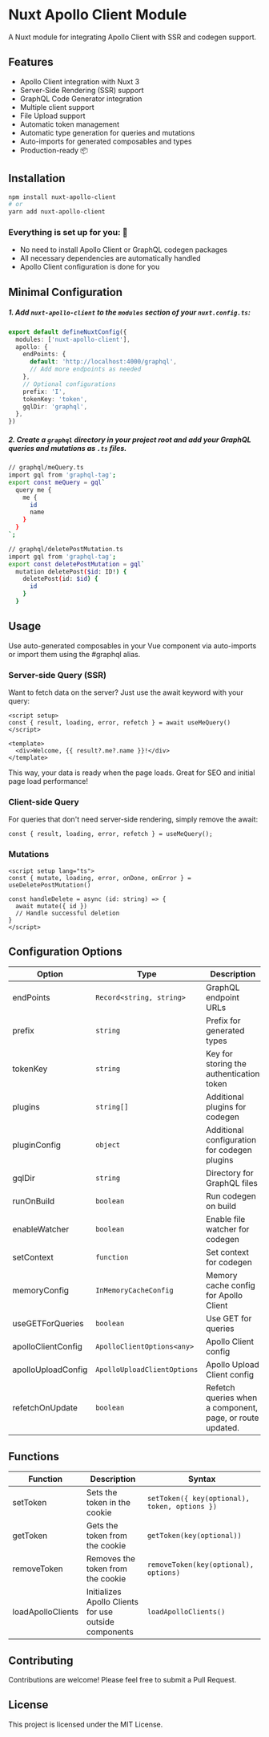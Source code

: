 # Nuxt Apollo Client Module

A Nuxt module for integrating Apollo Client with SSR and codegen support.

## Features

- Apollo Client integration with Nuxt 3
- Server-Side Rendering (SSR) support
- GraphQL Code Generator integration
- Multiple client support
- File Upload support
- Automatic token management
- Automatic type generation for queries and mutations
- Auto-imports for generated composables and types
- Production-ready 📦

## Installation

```bash
npm install nuxt-apollo-client
# or
yarn add nuxt-apollo-client
```

### Everything is set up for you: 🚀

- No need to install Apollo Client or GraphQL codegen packages
- All necessary dependencies are automatically handled
- Apollo Client configuration is done for you

## Minimal Configuration

##### 1. Add `nuxt-apollo-client` to the `modules` section of your `nuxt.config.ts`:

```typescript
export default defineNuxtConfig({
  modules: ['nuxt-apollo-client'],
  apollo: {
    endPoints: {
      default: 'http://localhost:4000/graphql',
      // Add more endpoints as needed
    },
    // Optional configurations
    prefix: 'I',
    tokenKey: 'token',
    gqlDir: 'graphql',
  },
})
```

##### 2. Create a `graphql` directory in your project root and add your GraphQL queries and mutations as `.ts` files.

```bash
// graphql/meQuery.ts
import gql from 'graphql-tag';
export const meQuery = gql`
  query me {
    me {
      id
      name
    }
  }
`;

// graphql/deletePostMutation.ts
import gql from 'graphql-tag';
export const deletePostMutation = gql`
  mutation deletePost($id: ID!) {
    deletePost(id: $id) {
      id
    }
  }

```

## Usage

Use auto-generated composables in your Vue component via auto-imports or import them using the #graphql alias.

### Server-side Query (SSR)

Want to fetch data on the server? Just use the await keyword with your query:

```vue
<script setup>
const { result, loading, error, refetch } = await useMeQuery()
</script>

<template>
  <div>Welcome, {{ result?.me?.name }}!</div>
</template>
```

This way, your data is ready when the page loads. Great for SEO and initial page load performance!

### Client-side Query

For queries that don't need server-side rendering, simply remove the await:

```vue
const { result, loading, error, refetch } = useMeQuery();
```

### Mutations

```vue
<script setup lang="ts">
const { mutate, loading, error, onDone, onError } = useDeletePostMutation()

const handleDelete = async (id: string) => {
  await mutate({ id })
  // Handle successful deletion
}
</script>
```

## Configuration Options

| Option             | Type                        | Description                                  | Default                                        |
| ------------------ | --------------------------- | -------------------------------------------- | ---------------------------------------------- |
| endPoints          | `Record<string, string>`    | GraphQL endpoint URLs                        | `{ default: 'http://localhost:4000/graphql' }` |
| prefix             | `string`                    | Prefix for generated types                   | `'I'`                                          |
| tokenKey           | `string`                    | Key for storing the authentication token     | `'token'`                                      |
| plugins            | `string[]`                  | Additional plugins for codegen               | `[]`                                           |
| pluginConfig       | `object`                    | Additional configuration for codegen plugins | `{}`                                           |
| gqlDir             | `string`                    | Directory for GraphQL files                  | `'graphql'`                                    |
| runOnBuild         | `boolean`                   | Run codegen on build                         | `false`                                        |
| enableWatcher      | `boolean`                   | Enable file watcher for codegen              | `true`                                         |
| setContext         | `function`                  | Set context for codegen                      | `({operationName, variables, token}) => any`   |
| memoryConfig       | `InMemoryCacheConfig`       | Memory cache config for Apollo Client        | `{}`                                           |
| useGETForQueries   | `boolean`                   | Use GET for queries                          | `false`                                        |
| apolloClientConfig | `ApolloClientOptions<any>`  | Apollo Client config                         | `null`                                         |
| apolloUploadConfig | `ApolloUploadClientOptions` | Apollo Upload Client config                  | `{}
| refetchOnUpdate    | `boolean`                   | Refetch queries when a component, page, or route updated. | `false`                                        |

## Functions

| Function          | Description                                           | Syntax                                        |
| ----------------- | ----------------------------------------------------- | --------------------------------------------- |
| setToken          | Sets the token in the cookie                          | `setToken({ key(optional), token, options })` |
| getToken          | Gets the token from the cookie                        | `getToken(key(optional))`                     |
| removeToken       | Removes the token from the cookie                     | `removeToken(key(optional), options)`         |
| loadApolloClients | Initializes Apollo Clients for use outside components | `loadApolloClients()`                         |

## Contributing

Contributions are welcome! Please feel free to submit a Pull Request.

## License

This project is licensed under the MIT License.

